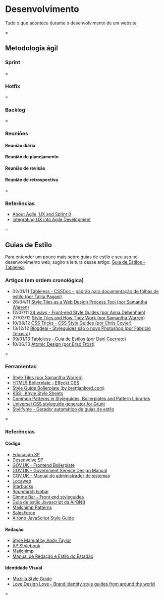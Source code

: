 # Desenvolvimento

Tudo o que acontece durante o desenvolvimento de um website

=

## Metodologia ágil

### Sprint
=
### Hotfix
=
### Backlog
=
### Reuniões

#### Reunião diária
#### Reunião de planejamento
#### Reunião de revisão
#### Reunião de retrospectiva
=
### Referências

* [About Agile, UX and Sprint 0](www.matwalker.co.uk/2011/01/17/about-agile-ux-and-sprint-0/)
* [Integrating UX into Agile Development](http://www.uxmatters.com/mt/archives/2011/04/integrating-ux-into-agile-development.php)

=

## Guias de Estilo
Para entender um pouco mais sobre guias de estilo e seu uso no desenvolvimento web, sugiro a leitura desse artigo: [Guia de Estilos - Tableless](http://tableless.com.br/guia-de-estilos/)

### Artigos (em ordem cronológica)
* 02/01/11 [Tableless - CSSDoc – padrão para documentação de folhas de estilo (por Talita Pagani)](http://tableless.com.br/cssdoc-documentacao-css)
* 26/04/11 [Style Tiles as a Web Design Process Tool (por Samantha Warren)](http://badassideas.com/style-tiles-as-a-web-design-process-tool/)
* 12/07/11 [24 ways - Front-end Style Guides (por Anna Debenham)](http://24ways.org/2011/front-end-style-guides/)
* 27/03/12 [Style Tiles and How They Work (por Samantha Warren)](http://alistapart.com/article/style-tiles-and-how-they-work)
* 10/08/12 [CSS Tricks - CSS Style Guides (por Chris Coyier)](http://css-tricks.com/css-style-guides/)
* 13/12/12 [Blogdeai - Styleguides são o novo Photoshop (por Fabricio Teixeira)](http://arquiteturadeinformacao.com/2012/12/17/styleguides-sao-o-novo-photoshop/)
* 09/01/13 [Tableless - Guia de Estilos (por Dani Guerrato)](http://tableless.com.br/guia-de-estilos/)
* 10/06/13 [Atomic Design (por Brad Frost)](http://bradfrostweb.com/blog/post/atomic-web-design/)

=

### Ferramentas
* [Style Tiles (por Samantha Warren)](http://styletil.es/)
* [HTML5 Bolierplate - Effeckt CSS](http://h5bp.github.io/Effeckt.css/dist/)
* [Style Guide Bolierplate (by brettjankord.com)](http://bjankord.github.io/Style-Guide-Boilerplate/)
* [KSS · Knyle Style Sheets](http://warpspire.com/kss/)
* [Common Patterns in Styleguides, Boilerplates and Pattern Libraries](http://blog.cloudfour.com/common-patterns/)
* [Universal CSS styleguide generator for Grunt](https://github.com/indieisaconcept/grunt-styleguide)
* [Stylifyme - Gerador automático de guias de estilo](http://stylifyme.com/)

=

### Referências

#### Código
* [Educação SP](http://a2comunicacao.github.io/gde-educacaosp/)
* [Desenvolve SP](http://desenvolvesp.com.br/a2sitebox/temas/styleguide/)
* [GOV.UK - Frontend Boilerplate](https://github.com/alphagov/frontend)
* [GOV.UK - Government Service Design Manual](https://www.gov.uk/service-manual)
* [GOV.UK - Manual do administrador de sistemas](http://alphagov.github.io/inside-government-admin-guide/)
* [Locaweb](https://github.com/locaweb/locawebstyle/)
* [Starbucks](http://www.starbucks.com/static/reference/styleguide/)
* [Roundarch Isobar](http://isobar-idev.github.io/code-standards/)
* [Gimme Bar - Front end styleguides](https://gimmebar.com/collection/4ecd439c2f0aaad734000022/front-end-styleguides)
* [Guia de estilo Javascript da AirBNB](https://github.com/airbnb/javascript)
* [Mailchimp Patterns](https://ux.mailchimp.com/patterns/)
* [SalesForce](http://sfdc-styleguide.herokuapp.com/)
* [Airbnb JavaScript Style Guide](https://github.com/airbnb/javascript)


#### Redação

* [Style Manual by Andy Taylor](http://stylemanual.org/)
* [AP Stylebook](https://www.apstylebook.com/)
* [Mailchimp](http://voiceandtone.com/)
* [Manual de Redação e Estilo do Estadão](http://www.estadao.com.br/manualredacao/)

#### Identidade Visual

* [Mozilla Style Guide](http://www.mozilla.org/en-US/styleguide/)
* [Love Design Love - Brand identity style guides from around the world](http://www.logodesignlove.com/brand-identity-style-guides)

=


